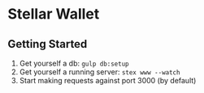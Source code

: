 # Stellar Wallet



## Getting Started

1. Get yourself a db: `gulp db:setup`
1. Get yourself a running server: `stex www --watch`
1. Start making requests against port 3000 (by default)